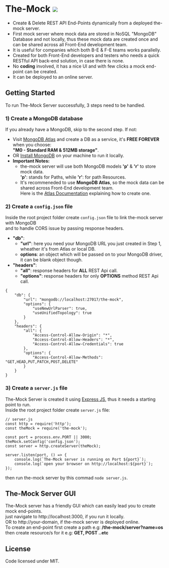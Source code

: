 # The-Mock [![](https://badge.fury.io/js/the-mock.svg)](http://badge.fury.io/js/the-mock)

* Create & Delete REST API End-Points dynamically from a deployed the-mock server.
* First mock server where mock data are stored in NoSQL "MongoDB" Database and not locally, 
thus these mock data are created once and can be shared across all Front-End development team.
* It is useful for companies which both B-E & F-E teams works parallelly. 
* Created for both Front-End developers and testers who needs a quick RESTful API back-end solution, in case there is none.
* No __coding__ involved, it has a nice UI and with few clicks a mock end-point can be created.
* It can be deployed to an online server.

## Getting Started

To run The-Mock Server successfully, 3 steps need to be handled.

### 1) Create a MongoDB database

If you already have a MongoDB, skip to the second step. If not: 
- Visit [MongoDB Atlas](https://www.mongodb.com/cloud/atlas) and create a DB as a service, it's __FREE FOREVER__ when you choose:<br /> __"M0 - Standard RAM & 512MB storage"__.
- OR [Install MongoDB](https://docs.mongodb.com/v3.2/installation) on your machine to run it locally.
- __Important Notes:__ 
  * the-mock server will use both MongoDB models __'p'__ & __'r'__ to store mock data.<br /> 
  __'p'__: stands for Paths, while __'r'__: for path Resources.
  * It's recommeneded to use __MongoDB Atlas__, so the mock data can be shared across Front-End development team.<br />
  Here is the [Atlas Documentation](https://docs.atlas.mongodb.com) explaining how to create one.

### 2) Create a ```config.json``` file

Inside the root project folder create ```config.json``` file to link the-mock server with MongoDB<br />
and to handle CORS issue by passing response headers.
- __"db"__:
  * __"url"__: here you need your MongoDB URL you just created in Step 1, wheather it's from Atlas or local DB.
  * __options__: an object which will be passed on to your MongoDB driver, it can be blank object though.
- __"headers"__:
  * __"all"__: response headers for __ALL__ REST Api call.
  * __"options"__: response headers for only __OPTIONS__ method REST Api call.
```
{
    "db": {
        "url": "mongodb://localhost:27017/the-mock",
        "options": {
            "useNewUrlParser": true,
            "useUnifiedTopology": true
        }
    },
    "headers": {
        "all": {
            "Access-Control-Allow-Origin": "*",
            "Access-Control-Allow-Headers": "*",
            "Access-Control-Allow-Credentials": true
        },
        "options": {
            "Access-Control-Allow-Methods": "GET,HEAD,PUT,PATCH,POST,DELETE"
        }
    }
}
```
### 3) Create a ```server.js``` file

The-Mock Server is created it using [Express JS](https://expressjs.com/), thus it needs a starting point to run.<br />
Inside the root project folder create ```server.js``` file:
```
// server.js
const http = require('http');
const theMock = require('the-mock');

const port = process.env.PORT || 3000;
theMock.setConfig('config.json');
const server = http.createServer(theMock);

server.listen(port, () => {
    console.log(`The-Mock server is running on Port ${port}`);
    console.log(`open your browser on http://localhost:${port}`);
});
```
then run the-mock server by this commad ```node server.js```.

## The-Mock Server GUI

The-Mock server has a friendly GUI which can easily lead you to create mock end-points.<br />
just navigate to http://localhost:3000, if you run it locally.<br />
OR to http://your-domain, if the-mock server is deployed online.<br />
To create an end-point first create a path e.g: __/the-mock/server?name=os__<br />
then create resource/s for it e.g: __GET, POST ..etc__

## License

Code licensed under MIT.
